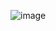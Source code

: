 ![image](https://github.com/codewithmahadihasan/codewithmahadihasan/assets/73072248/c1d480e3-219a-45f7-aea0-cf4ea706bb27)
